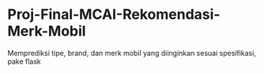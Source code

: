 # Proj-Final-MCAI-Rekomendasi-Merk-Mobil
Memprediksi tipe, brand, dan merk mobil yang diinginkan sesuai spesifikasi, pake flask
